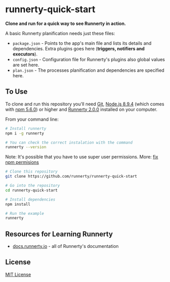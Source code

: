 # runnerty-quick-start

**Clone and run for a quick way to see Runnerty in action.**

A basic Runnerty planification needs just these files:

- `package.json` - Points to the app's main file and lists its details and dependencies. Extra plugins goes here (**triggers, notifiers and executors**).
- `config.json` - Configuration file for Runnerty's plugins also global values are set here.
- `plan.json` - The processes planification and dependencies are specified here.

## To Use

To clone and run this repository you'll need [Git](https://git-scm.com), [Node.js 8.9.4](https://nodejs.org/en/download/) (which comes with [npm 5.6.0](http://npmjs.com)) or higher and [Runnerty 2.0.0](https://github.com/runnerty/runnerty) installed on your computer.

From your command line:

```bash
# Install runnerty
npm i -g runnerty

# You can check the correct instalation with the command  
runnerty --version
```

Note: It's possible that you have to use super user permissions. More: [fix npm permisions](https://docs.npmjs.com/getting-started/fixing-npm-permissions)

```bash
# Clone this repository
git clone https://github.com/runnerty/runnerty-quick-start

# Go into the repository
cd runnerty-quick-start

# Install dependencies
npm install

# Run the example
runnerty
```

## Resources for Learning Runnerty

- [docs.runnerty.io](http://docs.runnerty.io) - all of Runnerty's documentation

## License

[MIT License](LICENSE)
